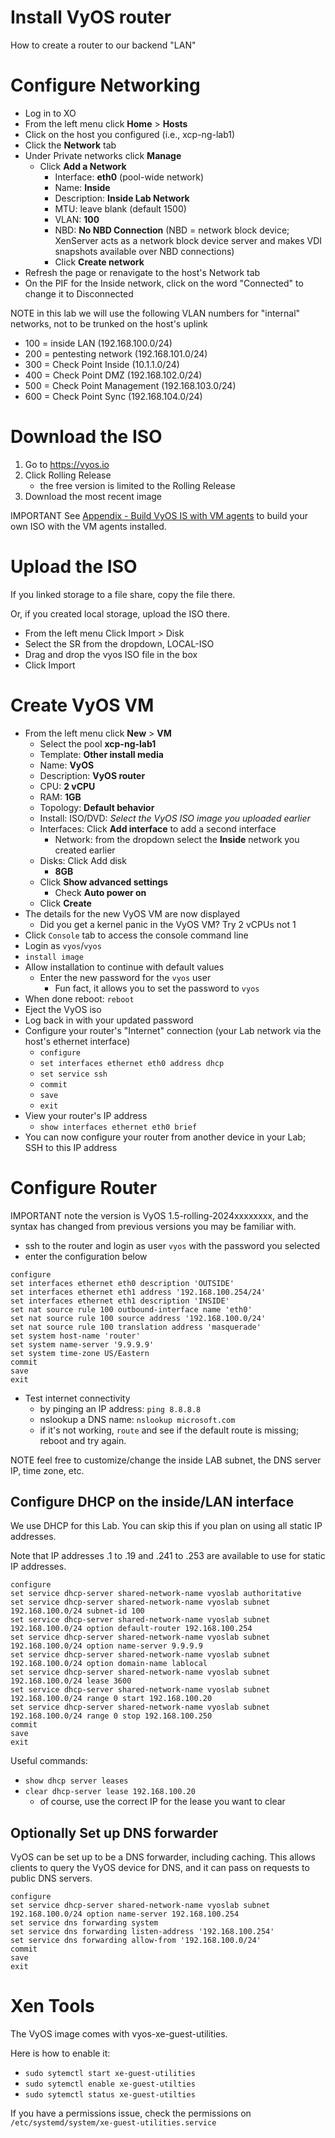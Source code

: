 # Install VyOS router
How to create a router to our backend "LAN"

# Configure Networking
- Log in to XO
- From the left menu click **Home** > **Hosts**
- Click on the host you configured (i.e., xcp-ng-lab1)
- Click the **Network** tab
- Under Private networks click **Manage**
  - Click **Add a Network**
    - Interface: **eth0** (pool-wide network)
    - Name: **Inside**
    - Description: **Inside Lab Network**
    - MTU: leave blank (default 1500)
    - VLAN: **100**
    - NBD: **No NBD Connection** (NBD = network block device;  XenServer acts as a network block device server and makes VDI snapshots available over NBD connections)
    - Click **Create network**
- Refresh the page or renavigate to the host's Network tab
- On the PIF for the Inside network, click on the word "Connected" to change it to Disconnected

NOTE in this lab we will use the following VLAN numbers for "internal" networks, not to be trunked on the host's uplink
- 100 = inside LAN (192.168.100.0/24)
- 200 = pentesting network (192.168.101.0/24)
- 300 = Check Point Inside (10.1.1.0/24)
- 400 = Check Point DMZ (192.168.102.0/24)
- 500 = Check Point Management (192.168.103.0/24)
- 600 = Check Point Sync (192.168.104.0/24)

# Download the ISO
1. Go to https://vyos.io
2. Click Rolling Release
    - the free version is limited to the Rolling Release
3. Download the most recent image

IMPORTANT See [Appendix - Build VyOS IS with VM agents](Appendix_Build_VyOS_ISO_with_VM_agents.md) to build your own ISO with the VM agents installed.

# Upload the ISO
If you linked storage to a file share, copy the file there.

Or, if you created local storage, upload the ISO there.
- From the left menu Click Import > Disk
- Select the SR from the dropdown, LOCAL-ISO
- Drag and drop the vyos ISO file in the box
- Click Import

# Create VyOS VM
- From the left menu click **New** > **VM**
  - Select the pool **xcp-ng-lab1**
  - Template: **Other install media**
  - Name: **VyOS**
  - Description: **VyOS router**
  - CPU: **2 vCPU**
  - RAM: **1GB**
  - Topology: **Default behavior**
  - Install: ISO/DVD: *Select the VyOS ISO image you uploaded earlier*
  - Interfaces: Click **Add interface** to add a second interface
    - Network: from the dropdown select the **Inside** network you created earlier
  - Disks: Click Add disk
    - **8GB**
  - Click **Show advanced settings**
    - Check **Auto power on**
  - Click **Create**
- The details for the new VyOS VM are now displayed
  - Did you get a kernel panic in the VyOS VM? Try 2 vCPUs not 1
- Click `Console` tab to access the console command line
- Login as `vyos`/`vyos`
- `install image`
- Allow installation to continue with default values
  - Enter the new password for the `vyos` user
    - Fun fact, it allows you to set the password to `vyos`
- When done reboot: `reboot`
- Eject the VyOS iso
- Log back in with your updated password
- Configure your router's "Internet" connection (your Lab network via the host's ethernet interface)
  - `configure`
  - `set interfaces ethernet eth0 address dhcp`
  - `set service ssh`
  - `commit`
  - `save`
  - `exit`
- View your router's IP address
  - `show interfaces ethernet eth0 brief`
- You can now configure your router from another device in your Lab; SSH to this IP address

# Configure Router
IMPORTANT note the version is VyOS 1.5-rolling-2024xxxxxxxx, and the syntax has changed from previous versions you may be familiar with.
- ssh to the router and login as user `vyos` with the password you selected
- enter the configuration below
```
configure
set interfaces ethernet eth0 description 'OUTSIDE'
set interfaces ethernet eth1 address '192.168.100.254/24'
set interfaces ethernet eth1 description 'INSIDE'
set nat source rule 100 outbound-interface name 'eth0'
set nat source rule 100 source address '192.168.100.0/24'
set nat source rule 100 translation address 'masquerade'
set system host-name 'router'
set system name-server '9.9.9.9'
set system time-zone US/Eastern
commit
save
exit
```
- Test internet connectivity
  - by pinging an IP address: `ping 8.8.8.8`
  - nslookup a DNS name: `nslookup microsoft.com`
  - if it's not working, `route` and see if the default route is missing; reboot and try again.

NOTE feel free to customize/change the inside LAB subnet, the DNS server IP, time zone, etc.

## Configure DHCP on the inside/LAN interface
We use DHCP for this Lab. You can skip this if you plan on using all static IP addresses.

Note that IP addresses .1 to .19 and .241 to .253 are available to use for static IP addresses.

```
configure
set service dhcp-server shared-network-name vyoslab authoritative
set service dhcp-server shared-network-name vyoslab subnet 192.168.100.0/24 subnet-id 100
set service dhcp-server shared-network-name vyoslab subnet 192.168.100.0/24 option default-router 192.168.100.254
set service dhcp-server shared-network-name vyoslab subnet 192.168.100.0/24 option name-server 9.9.9.9
set service dhcp-server shared-network-name vyoslab subnet 192.168.100.0/24 option domain-name lablocal
set service dhcp-server shared-network-name vyoslab subnet 192.168.100.0/24 lease 3600
set service dhcp-server shared-network-name vyoslab subnet 192.168.100.0/24 range 0 start 192.168.100.20
set service dhcp-server shared-network-name vyoslab subnet 192.168.100.0/24 range 0 stop 192.168.100.250
commit
save
exit
```
Useful commands:
- `show dhcp server leases`
- `clear dhcp-server lease 192.168.100.20`
  - of course, use the correct IP for the lease you want to clear

## Optionally Set up DNS forwarder
VyOS can be set up to be a DNS forwarder, including caching. This allows clients to query the VyOS device for DNS, and it can pass on requests to public DNS servers.

```
configure
set service dhcp-server shared-network-name vyoslab subnet 192.168.100.0/24 option name-server 192.168.100.254
set service dns forwarding system
set service dns forwarding listen-address '192.168.100.254'
set service dns forwarding allow-from '192.168.100.0/24'
commit
save
exit
```

# Xen Tools
The VyOS image comes with vyos-xe-guest-utilities.

Here is how to enable it:
- `sudo sytemctl start xe-guest-utilities`
- `sudo sytemctl enable xe-guest-utilties`
- `sudo sytemctl status xe-guest-utilties`

If you have a permissions issue, check the permissions on `/etc/systemd/system/xe-guest-utilities.service`
